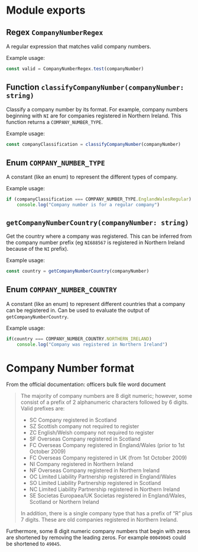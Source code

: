 # Module exports

## Regex `CompanyNumberRegex`
A regular expression that matches valid company numbers. 

Example usage:
```javascript
const valid = CompanyNumberRegex.test(companyNumber)
```

## Function `classifyCompanyNumber(companyNumber: string)`
Classify a company number by its format. 
For example, company numbers beginning with `NI` are for companies registered in Northern Ireland.
This function returns a `COMPANY_NUMBER_TYPE`.

Example usage:
```javascript
const companyClassification = classifyCompanyNumber(companyNumber)
```

## Enum `COMPANY_NUMBER_TYPE`
A constant (like an enum) to represent the different types of company.

Example usage:

```javascript
if (companyClassification === COMPANY_NUMBER_TYPE.EnglandWalesRegular)
    console.log("Company number is for a regular company")
```

## `getCompanyNumberCountry(companyNumber: string)`
Get the country where a company was registered. This can be inferred from the company number prefix 
(eg `NI688567` is registered in Northern Ireland because of the `NI` prefix).

Example usage:
```javascript
const country = getCompanyNumberCountry(companyNumber)
```

## Enum `COMPANY_NUMBER_COUNTRY`
A constant (like an enum) to represent different countries that a company can be registered in. 
Can be used to evaluate the output of `getCompanyNumberCountry`.

Example usage:
```javascript
if(country === COMPANY_NUMBER_COUNTRY.NORTHERN_IRELAND)
    console.log("Company was registered in Northern Ireland")
```

# Company Number format
From the official documentation: officers bulk file word document

> The majority of company numbers are 8 digit numeric; however, some consist of a prefix of 2 alphanumeric characters followed by 6 digits.  
> Valid prefixes are:
> - SC		Company registered in Scotland		
> - SZ			Scottish company not required to register
> - ZC		English/Welsh company not required to register
> - SF			Overseas Company registered in Scotland
> - FC		Overseas Company registered in England/Wales (prior to 1st October 2009)
> - FC		Overseas Company registered in UK (from 1st October 2009)
> - NI			Company registered in Northern Ireland
> - NF		Overseas Company registered in Northern Ireland
> - OC		Limited Liability Partnership registered in England/Wales
> - SO		Limited Liability Partnership registered in Scotland
> - NC		Limited Liability Partnership registered in Northern Ireland
> - SE		Societas Europaea/UK Societas registered in England/Wales, Scotland or Northern Ireland
> 
> In addition, there is a single company type that has a prefix of “R” plus 7 digits. These are old companies registered in Northern Ireland.

Furthermore, some 8 digit numeric company numbers that begin with zeros are shortened by removing the leading zeros. 
For example `00049045` could be shortened to `49045`.
